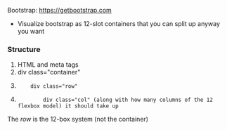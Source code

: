 Bootstrap: https://getbootstrap.com

* Visualize bootstrap as 12-slot containers that you can split up anyway you want

### Structure
1. HTML and meta tags
2.    div class="container"
3.         div class="row"
4.             div class="col" (along with how many columns of the 12 flexbox model) it should take up

The *row* is the 12-box system (not the container)
